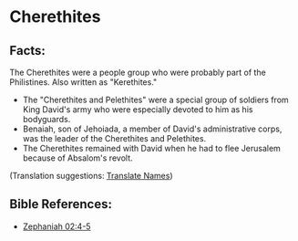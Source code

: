 # Cherethites #

## Facts: ##

The Cherethites were a people group who were probably part of the Philistines. Also written as "Kerethites."

* The "Cherethites and Pelethites" were a special group of soldiers from King David's army who were especially devoted to him as his bodyguards.
* Benaiah, son of Jehoiada, a member of David's administrative corps, was the leader of the Cherethites and Pelethites.
* The Cherethites remained with David when he had to flee Jerusalem because of Absalom's revolt.

(Translation suggestions: [Translate Names](en/ta-vol1/translate/man/translate-names))



## Bible References: ##

* [Zephaniah 02:4-5](en/tn/zep/help/02/04)